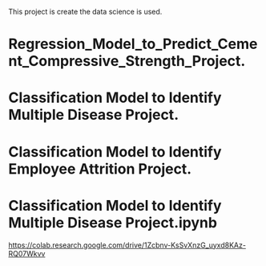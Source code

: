 This project is create the data science is used.
# Regression_Model_to_Predict_Cement_Compressive_Strength_Project.
# Classification Model to Identify Multiple Disease Project.
# Classification Model to Identify Employee Attrition Project.
# Classification Model to Identify Multiple Disease Project.ipynb
 https://colab.research.google.com/drive/1Zcbnv-KsSvXnzG_uyxd8KAz-RQ07Wkvv

 
